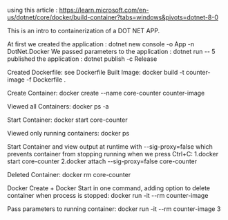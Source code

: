 using this article : https://learn.microsoft.com/en-us/dotnet/core/docker/build-container?tabs=windows&pivots=dotnet-8-0


This is an intro to containerization of a DOT NET APP.

At first we created the application : 
    dotnet new console -o App -n DotNet.Docker
We passed parameters to the application :
    dotnet run -- 5
published the application : 
    dotnet publish -c Release

Created Dockerfile:
    see Dockerfile
Built Image:
    docker build -t counter-image -f Dockerfile .

Create Container:
    docker create --name core-counter counter-image

Viewed all Containers:
    docker ps -a

Start Container:
    docker start core-counter

Viewed only running containers:
    docker ps

Start Container and view output at runtime with --sig-proxy=false which prevents container from stopping running when we press Ctrl+C:
    1.docker start core-counter
    2.docker attach --sig-proxy=false core-counter

Deleted Container:
    docker rm core-counter

Docker Create + Docker Start in one command, adding option to delete container when process is stopped:
    docker run -it --rm counter-image

Pass parameters to running container:
    docker run -it --rm counter-image 3